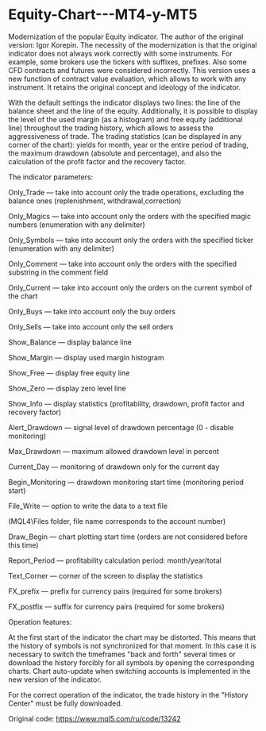 # Equity-Chart---MT4-y-MT5
Modernization of the popular Equity indicator. The author of the original version: Igor Korepin.
The necessity of the modernization is that the original indicator does not always work correctly with some instruments. For
example, some brokers use the tickers with suffixes, prefixes. Also some CFD contracts and futures were considered incorrectly. This
version uses a new function of contract value evaluation, which allows to work with any instrument. It retains the original concept
and ideology of the indicator.

With the default settings the indicator displays two lines: the line of the balance sheet and the line of the equity. Additionally, it is
possible to display the level of the used margin (as a histogram) and free equity (additional line) throughout the trading history,
which allows to assess the aggressiveness of trade. The trading statistics (can be displayed in any corner of the chart): yields for
month, year or the entire period of trading, the maximum drawdown (absolute and percentage), and also the calculation of
the profit factor and the recovery factor.


The indicator parameters:

Only_Trade — take into account only the trade operations, excluding the balance ones (replenishment, withdrawal,correction)

Only_Magics — take into account only the orders with the specified magic numbers (enumeration with any delimiter)

Only_Symbols — take into account only the orders with the specified ticker (enumeration with any delimiter)

Only_Comment — take into account only the orders with the specified substring in the comment field

Only_Current — take into account only the orders on the current symbol of the chart

Only_Buys — take into account only the buy orders

Only_Sells — take into account only the sell orders

Show_Balance — display balance line

Show_Margin — display used margin histogram

Show_Free — display free equity line

Show_Zero — display zero level line

Show_Info — display statistics (profitability, drawdown, profit factor and recovery factor)

Alert_Drawdown — signal level of drawdown percentage (0 - disable monitoring)

Max_Drawdown — maximum allowed drawdown level in percent

Current_Day — monitoring of drawdown only for the current day

Begin_Monitoring — drawdown monitoring start time (monitoring period start)

File_Write — option to write the data to a text file

(MQL4\Files folder, file name corresponds to the account number)

Draw_Begin — chart plotting start time (orders are not considered before this time)

Report_Period — profitability calculation period: month/year/total

Text_Corner — corner of the screen to display the statistics

FX_prefix — prefix for currency pairs (required for some brokers)

FX_postfix — suffix for currency pairs (required for some brokers)

Operation features:

At the first start of the indicator the chart may be distorted. This means that the history of symbols is not synchronized for that moment. In this case it is necessary to switch the timeframes "back and forth" several times or download the history forcibly for all symbols by opening the corresponding charts. Chart auto-update when switching accounts is implemented in the new version of the indicator.

For the correct operation of the indicator, the trade history in the "History Center" must be fully downloaded.

Original code: https://www.mql5.com/ru/code/13242

